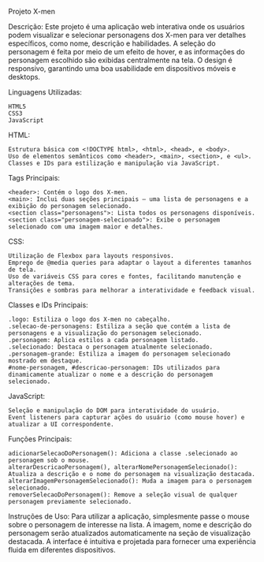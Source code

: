 Projeto X-men

Descrição:
Este projeto é uma aplicação web interativa onde os usuários podem visualizar e selecionar personagens dos X-men para ver detalhes específicos, como nome, descrição e habilidades. A seleção do personagem é feita por meio de um efeito de hover, e as informações do personagem escolhido são exibidas centralmente na tela. O design é responsivo, garantindo uma boa usabilidade em dispositivos móveis e desktops.

Linguagens Utilizadas:

    HTML5
    CSS3
    JavaScript

HTML:

    Estrutura básica com <!DOCTYPE html>, <html>, <head>, e <body>.
    Uso de elementos semânticos como <header>, <main>, <section>, e <ul>.
    Classes e IDs para estilização e manipulação via JavaScript.

Tags Principais:

    <header>: Contém o logo dos X-men.
    <main>: Inclui duas seções principais – uma lista de personagens e a exibição do personagem selecionado.
    <section class="personagens">: Lista todos os personagens disponíveis.
    <section class="personagem-selecionado">: Exibe o personagem selecionado com uma imagem maior e detalhes.

CSS:

    Utilização de Flexbox para layouts responsivos.
    Emprego de @media queries para adaptar o layout a diferentes tamanhos de tela.
    Uso de variáveis CSS para cores e fontes, facilitando manutenção e alterações de tema.
    Transições e sombras para melhorar a interatividade e feedback visual.

Classes e IDs Principais:

    .logo: Estiliza o logo dos X-men no cabeçalho.
    .selecao-de-personagens: Estiliza a seção que contém a lista de personagens e a visualização do personagem selecionado.
    .personagem: Aplica estilos a cada personagem listado.
    .selecionado: Destaca o personagem atualmente selecionado.
    .personagem-grande: Estiliza a imagem do personagem selecionado mostrado em destaque.
    #nome-personagem, #descricao-personagem: IDs utilizados para dinamicamente atualizar o nome e a descrição do personagem selecionado.

JavaScript:

    Seleção e manipulação do DOM para interatividade do usuário.
    Event listeners para capturar ações do usuário (como mouse hover) e atualizar a UI correspondente.

Funções Principais:

    adicionarSelecaoDoPersonagem(): Adiciona a classe .selecionado ao personagem sob o mouse.
    alterarDescricaoPersonagem(), alterarNomePersonagemSelecionado(): Atualiza a descrição e o nome do personagem na visualização destacada.
    alterarImagemPersonagemSelecionado(): Muda a imagem para o personagem selecionado.
    removerSelecaoDoPersonagem(): Remove a seleção visual de qualquer personagem previamente selecionado.

Instruções de Uso:
Para utilizar a aplicação, simplesmente passe o mouse sobre o personagem de interesse na lista. A imagem, nome e descrição do personagem serão atualizados automaticamente na seção de visualização destacada. A interface é intuitiva e projetada para fornecer uma experiência fluida em diferentes dispositivos.